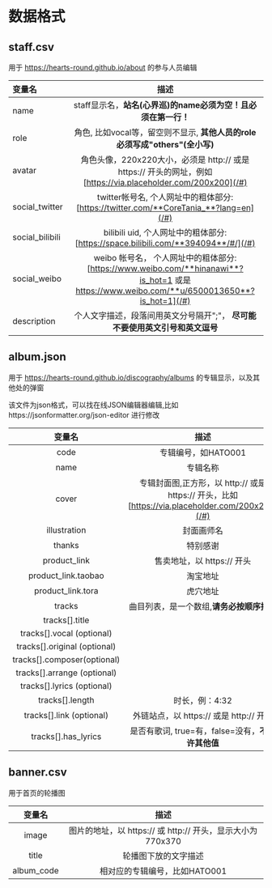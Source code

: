 # 数据格式

## staff.csv
用于 https://hearts-round.github.io/about 的参与人员编辑

|变量名|描述|
|:------------- |:-------------:|
|name|staff显示名，**站名(心界巡)的name必须为空！且必须在第一行！**|
|role|角色, 比如vocal等，留空则不显示, **其他人员的role必须写成"others"(全小写)**|
|avatar|角色头像，220x220大小，必须是 http:// 或是 https:// 开头的网址，例如[https://via.placeholder.com/200x200](/#)|
|social_twitter|twitter帐号名, 个人网址中的粗体部分: [https://twitter.com/**CoreTania_**?lang=en](/#)|
|social_bilibili|bilibili uid, 个人网址中的粗体部分: [https://space.bilibili.com/**394094**/#/](/#)|
|social_weibo| weibo 帐号名， 个人网址中的粗体部分: [https://www.weibo.com/**hinanawi**?is_hot=1 或是 https://www.weibo.com/**u/6500013650**?is_hot=1](/#)|
|description|个人文字描述，段落间用英文分号隔开";"， **尽可能不要使用英文引号和英文逗号** |

## album.json
用于 https://hearts-round.github.io/discography/albums 的专辑显示，以及其他处的弹窗

该文件为json格式，可以找在线JSON编辑器编辑,比如https://jsonformatter.org/json-editor 进行修改

|变量名|描述|
|:----:|:-----:|
|code|专辑编号，如HATO001|
|name|专辑名称|
|cover|专辑封面图,正方形，以 http:// 或是 https:// 开头，比如 [https://via.placeholder.com/200x200](/#)|
|illustration|封面画师名|
|thanks|特别感谢|
|product_link|售卖地址，以 https:// 开头|
|product_link.taobao|淘宝地址|
|product_link.tora|虎穴地址|
|tracks|曲目列表，是一个数组,**请务必按顺序排序**|
|tracks[].title||
|tracks[].vocal (optional)||
|tracks[].original (optional)||
|tracks[].composer(optional)||
|tracks[].arrange (optional)||
|tracks[].lyrics (optional)||
|tracks[].length|时长，例：4:32|
|tracks[].link (optional)|外链站点，以 https:// 或是 http:// 开头|
|tracks[].has_lyrics|是否有歌词, true=有，false=没有，**不允许其他值**|


## banner.csv
用于首页的轮播图

|变量名|描述|
|:----:|:----:|
|image|图片的地址，以 https:// 或 http:// 开头，显示大小为770x370|
|title|轮播图下放的文字描述|
|album_code|相对应的专辑编号，比如HATO001|

